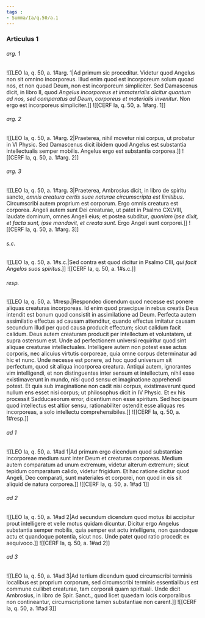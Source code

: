 ```yaml
---
tags : 
- Summa/Ia/q.50/a.1
---
```


### Articulus 1

###### arg. 1
![[LEO Ia, q. 50, a. 1#arg. 1|Ad primum sic proceditur. Videtur quod Angelus non sit omnino incorporeus. Illud enim quod est incorporeum solum quoad nos, et non quoad Deum, non est incorporeum simpliciter. Sed Damascenus dicit, in libro II, quod *Angelus incorporeus et immaterialis dicitur quantum ad nos, sed comparatus ad Deum, corporeus et materialis invenitur*. Non ergo est incorporeus simpliciter.]]
![[CERF Ia, q. 50, a. 1#arg. 1]]

###### arg. 2
![[LEO Ia, q. 50, a. 1#arg. 2|Praeterea, nihil movetur nisi corpus, ut probatur in VI Physic. Sed Damascenus dicit ibidem quod Angelus est substantia intellectualis semper mobilis. Angelus ergo est substantia corporea.]]
![[CERF Ia, q. 50, a. 1#arg. 2]]

###### arg. 3
![[LEO Ia, q. 50, a. 1#arg. 3|Praeterea, Ambrosius dicit, in libro de spiritu sancto, *omnis creatura certis suae naturae circumscripta est limitibus*. Circumscribi autem proprium est corporum. Ergo omnis creatura est corporea. Angeli autem sunt Dei creaturae, ut patet in Psalmo CXLVIII, laudate dominum, omnes Angeli eius; et postea subditur, *quoniam ipse dixit, et facta sunt, ipse mandavit, et creata sunt*. Ergo Angeli sunt corporei.]]
![[CERF Ia, q. 50, a. 1#arg. 3]]

###### s.c.
![[LEO Ia, q. 50, a. 1#s.c.|Sed contra est quod dicitur in Psalmo CIII, *qui facit Angelos suos spiritus*.]]
![[CERF Ia, q. 50, a. 1#s.c.]]

###### resp.
![[LEO Ia, q. 50, a. 1#resp.|Respondeo dicendum quod necesse est ponere aliquas creaturas incorporeas. Id enim quod praecipue in rebus creatis Deus intendit est bonum quod consistit in assimilatione ad Deum. Perfecta autem assimilatio effectus ad causam attenditur, quando effectus imitatur causam secundum illud per quod causa producit effectum; sicut calidum facit calidum. Deus autem creaturam producit per intellectum et voluntatem, ut supra ostensum est. Unde ad perfectionem universi requiritur quod sint aliquae creaturae intellectuales. Intelligere autem non potest esse actus corporis, nec alicuius virtutis corporeae, quia omne corpus determinatur ad hic et nunc. Unde necesse est ponere, ad hoc quod universum sit perfectum, quod sit aliqua incorporea creatura. Antiqui autem, ignorantes vim intelligendi, et non distinguentes inter sensum et intellectum, nihil esse existimaverunt in mundo, nisi quod sensu et imaginatione apprehendi potest. Et quia sub imaginatione non cadit nisi corpus, existimaverunt quod nullum ens esset nisi corpus; ut philosophus dicit in IV Physic. Et ex his processit Sadducaeorum error, dicentium non esse spiritum. Sed hoc ipsum quod intellectus est altior sensu, rationabiliter ostendit esse aliquas res incorporeas, a solo intellectu comprehensibiles.]]
![[CERF Ia, q. 50, a. 1#resp.]]

###### ad 1
![[LEO Ia, q. 50, a. 1#ad 1|Ad primum ergo dicendum quod substantiae incorporeae medium sunt inter Deum et creaturas corporeas. Medium autem comparatum ad unum extremum, videtur alterum extremum; sicut tepidum comparatum calido, videtur frigidum. Et hac ratione dicitur quod Angeli, Deo comparati, sunt materiales et corporei, non quod in eis sit aliquid de natura corporea.]]
![[CERF Ia, q. 50, a. 1#ad 1]]

###### ad 2
![[LEO Ia, q. 50, a. 1#ad 2|Ad secundum dicendum quod motus ibi accipitur prout intelligere et velle motus quidam dicuntur. Dicitur ergo Angelus substantia semper mobilis, quia semper est actu intelligens, non quandoque actu et quandoque potentia, sicut nos. Unde patet quod ratio procedit ex aequivoco.]]
![[CERF Ia, q. 50, a. 1#ad 2]]

###### ad 3
![[LEO Ia, q. 50, a. 1#ad 3|Ad tertium dicendum quod circumscribi terminis localibus est proprium corporum, sed circumscribi terminis essentialibus est commune cuilibet creaturae, tam corporali quam spirituali. Unde dicit Ambrosius, in libro de Spir. Sanct., quod licet quaedam locis corporalibus non contineantur, circumscriptione tamen substantiae non carent.]]
![[CERF Ia, q. 50, a. 1#ad 3]]

